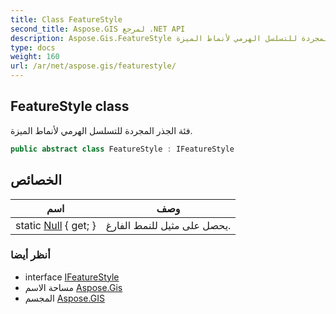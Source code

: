 ```yaml
---
title: Class FeatureStyle
second_title: Aspose.GIS لمرجع .NET API
description: Aspose.Gis.FeatureStyle فصل. فئة الجذر المجردة للتسلسل الهرمي لأنماط الميزة.
type: docs
weight: 160
url: /ar/net/aspose.gis/featurestyle/
---
```

## FeatureStyle class

فئة الجذر المجردة للتسلسل الهرمي لأنماط الميزة.

```csharp
public abstract class FeatureStyle : IFeatureStyle
```

## الخصائص

| اسم | وصف |
| --- | --- |
| static [Null](../../aspose.gis/featurestyle/null/) { get; } | يحصل على مثيل للنمط الفارغ. |

### أنظر أيضا

* interface [IFeatureStyle](../ifeaturestyle/)
* مساحة الاسم [Aspose.Gis](../../aspose.gis/)
* المجسم [Aspose.GIS](../../)


